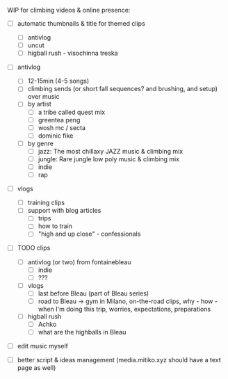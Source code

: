 WIP for climbing videos & online presence:
- [ ] automatic thumbnails & title for themed clips
  - [ ] antivlog
  - [ ] uncut
  - [ ] higball rush - visochinna treska
- [ ] antivlog
  - [ ] 12-15min (4-5 songs)
  - [ ] climbing sends (or short fall sequences? and brushing, and setup) over music
  - [ ] by artist
      - [ ] a tribe called quest mix
      - [ ] greentea peng
      - [ ] wosh mc / secta
      - [ ] dominic fike
  - [ ] by genre
    - [ ] jazz: The most chillaxy JAZZ music & climbing mix
    - [ ] jungle: Rare jungle low poly music & climbing mix
    - [ ] indie
    - [ ] rap
- [ ] vlogs
  - [ ] training clips
  - [ ] support with blog articles
    - [ ] trips
    - [ ] how to train
    - [ ] "high and up close" - confessionals
- [ ] TODO clips
  - [ ] antivlog (or two) from fontainebleau
    - [ ] indie
    - [ ] ???
  - [ ] vlogs
    - [ ] last before Bleau (part of Bleau series)
    - [ ] road to Bleau -> gym in Milano, on-the-road clips, why - how - when I'm doing this trip, worries, expectations, preparations
  - [ ] higball rush
    - [ ] Achko
    - [ ] what are the highballs in Bleau
- [ ] edit music myself
- [ ] better script & ideas management (media.mitiko.xyz should have a text page as well)

